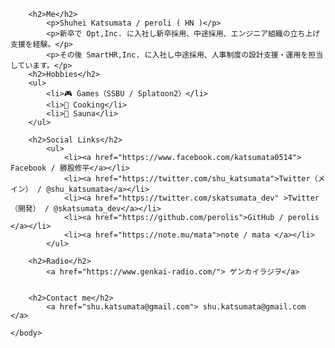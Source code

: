         <h2>Me</h2>
            <p>Shuhei Katsumata / peroli ( HN )</p>
            <p>新卒で Opt,Inc. に入社し新卒採用、中途採用、エンジニア組織の立ち上げ支援を経験。</p>
            <p>その後 SmartHR,Inc. に入社し中途採用、人事制度の設計支援・運用を担当しています。</p>
        <h2>Hobbies</h2>
        <ul>
            <li>🎮 Games（SSBU / Splatoon2）</li>
            <li>🍳 Cooking</li>
            <li>🚿 Sauna</li>
        </ul>

        <h2>Social Links</h2>
            <ul>
                <li><a href="https://www.facebook.com/katsumata0514"> Facebook / 勝股修平</a></li>
                <li><a href="https://twitter.com/shu_katsumata">Twitter（メイン） / @shu_katsumata</a></li>
                <li><a href="https://twitter.com/skatsumata_dev" >Twitter（開発） / @skatsumata_dev</a></li>
                <li><a href="https://github.com/perolis">GitHub / perolis </a></li>
                <li><a href="https://note.mu/mata">note / mata </a></li>
            </ul>

        <h2>Radio</h2>
            <a href="https://www.genkai-radio.com/"> ゲンカイラジヲ</a>           

            
        <h2>Contact me</h2>
            <a href="shu.katsumata@gmail.com"> shu.katsumata@gmail.com </a>

    </body>
</html>


